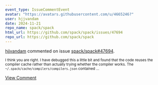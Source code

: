 ```yaml
---
event_type: IssueCommentEvent
avatar: "https://avatars.githubusercontent.com/u/4665246?"
user: hjjvandam
date: 2024-11-21
repo_name: spack/spack
html_url: https://github.com/spack/spack/issues/47694
repo_url: https://github.com/spack/spack
---
```


<a href='https://github.com/hjjvandam' target='_blank'>hjjvandam</a> commented on issue <a href='https://github.com/spack/spack/issues/47694' target='_blank'>spack/spack#47694</a>.

<small>I think you are right. I have debugged this a little bit and found that the code reuses the compiler cache rather than actually trying whether the compiler works. The `~/.spack/cache/compilers/compilers.json` contained...</small>

<a href='https://github.com/spack/spack/issues/47694' target='_blank'>View Comment</a>